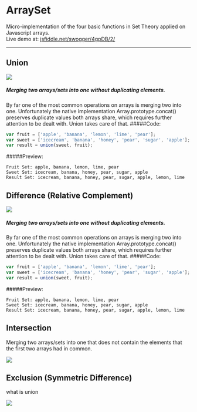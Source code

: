 ArraySet
========
Micro-implementation of the four basic functions in Set Theory applied on Javascript arrays.
<br/>Live demo at: <a href='http://jsfiddle.net/swogger/4gpDB/2/' target='_blank'>jsfiddle.net/swogger/4gpDB/2/</a>
________



Union
--------


<img src='http://upload.wikimedia.org/wikipedia/commons/3/30/Venn0111.svg'/>

##### Merging two arrays/sets into one without duplicating elements.

By far one of the most common operations on arrays is merging two into one. Unfortunately the native implementation Array.prototype.concat() preserves duplicate values both arrays share, which requires further attention to be dealt with. Union takes care of that. 
#####Code:
```javascript
var fruit = ['apple', 'banana', 'lemon', 'lime', 'pear'];
var sweet = ['icecream', 'banana', 'honey', 'pear', 'sugar', 'apple'];
var result = union(sweet, fruit);
```
#####Preview:
```
Fruit Set: apple, banana, lemon, lime, pear
Sweet Set: icecream, banana, honey, pear, sugar, apple
Result Set: icecream, banana, honey, pear, sugar, apple, lemon, lime
```


Difference (Relative Complement)
--------


<img src='http://upload.wikimedia.org/wikipedia/commons/e/e6/Venn0100.svg'/>

##### Merging two arrays/sets into one without duplicating elements.

By far one of the most common operations on arrays is merging two into one. Unfortunately the native implementation Array.prototype.concat() preserves duplicate values both arrays share, which requires further attention to be dealt with. Union takes care of that. 
#####Code:
```javascript
var fruit = ['apple', 'banana', 'lemon', 'lime', 'pear'];
var sweet = ['icecream', 'banana', 'honey', 'pear', 'sugar', 'apple'];
var result = union(sweet, fruit);
```
#####Preview:
```
Fruit Set: apple, banana, lemon, lime, pear
Sweet Set: icecream, banana, honey, pear, sugar, apple
Result Set: icecream, banana, honey, pear, sugar, apple, lemon, lime
```

Intersection
--------
Merging two arrays/sets into one that does not contain the elements that the first two arrays had in common.

<img src='http://upload.wikimedia.org/wikipedia/commons/9/99/Venn0001.svg'/>

Exclusion (Symmetric Difference)
--------
what is union

<img src='http://upload.wikimedia.org/wikipedia/commons/4/46/Venn0110.svg'/>
